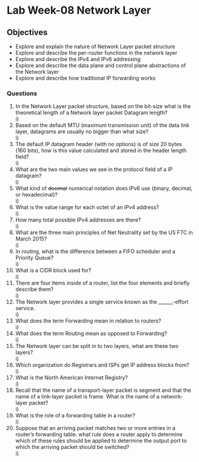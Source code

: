 # Lab Week-08 Network Layer

## Objectives

* Explore and explain the nature of Network Layer packet structure
* Explore and describe the per-router functions in the network layer
* Explore and describe the IPv4 and IPv6 addressing
* Explore and describe the data plane and control plane abstractions of the Network layer
* Explore and describe how traditional IP forwarding works

### Questions

1. In the Network Layer packet structure, based on the bit-size what is the theoretical length of a Network layer packet Datagram length?  
i)
2. Based on the default MTU (maximum transmission unit) of the data link layer, datagrams are usually no bigger than what size?  
i)
3. The default IP datagram header (with no options) is of size 20 bytes (160 bits), how is this value calculated and stored in the header length field?  
i)
4. What are the two main values we see in the protocol field of a IP datagram?  
i)
5. What kind of ~~decimal~~ numerical notation does IPv6 use (binary, decimal, or hexadecimal)?  
i)
6. What is the value range for each octet of an IPv4 address?  
i)
7. How many total possible IPv4 addresses are there?  
i)
8. What are the three main principles of Net Neutrality set by the US FTC in March 2015?  
i)
9. In routing, what is the difference between a FIFO scheduler and a Priority Queue?  
i)
10. What is a CIDR block used for?  
i)
11. There are four items inside of a router, list the four elements and briefly describe them?  
i)
12. The Network layer provides a single service known as the ______-effort service.  
i)
13. What does the term Forwarding mean in relation to routers?  
i)
14. What does the term Routing mean as opposed to Forwarding?  
i)
15. The Network layer can be split in to two layers, what are these two layers?  
i)
16. Which organization do Registrars and ISPs get IP address blocks from?  
i)
17. What is the North American Internet Registry?  
i)
18. Recall that the  name of a transport-layer packet is segment and that the name of a link-layer  packet is frame. What is the name of a network-layer packet?  
i)
19. What is the role of a forwarding table in a router?  
i)
20. Suppose that an arriving packet matches two or more entries in a router’s forwarding table. what rule does a router apply to determine which of these rules should be applied  to determine the output port to which the arriving packet should be switched?  
i)
